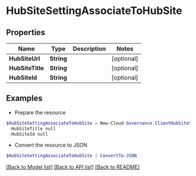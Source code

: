 # HubSiteSettingAssociateToHubSite
## Properties

Name | Type | Description | Notes
------------ | ------------- | ------------- | -------------
**HubSiteUrl** | **String** |  | [optional] 
**HubSiteTitle** | **String** |  | [optional] 
**HubSiteId** | **String** |  | [optional] 

## Examples

- Prepare the resource
```powershell
$HubSiteSettingAssociateToHubSite = New-Cloud.Governance.ClientHubSiteSettingAssociateToHubSite  -HubSiteUrl null `
 -HubSiteTitle null `
 -HubSiteId null
```

- Convert the resource to JSON
```powershell
$HubSiteSettingAssociateToHubSite | ConvertTo-JSON
```

[[Back to Model list]](../README.md#documentation-for-models) [[Back to API list]](../README.md#documentation-for-api-endpoints) [[Back to README]](../README.md)

